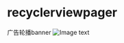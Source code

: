# recyclerviewpager
广告轮播banner
![Image text](https://github.com/wenyaw/recyclerviewpager/tree/master/image/demp.jpg)
